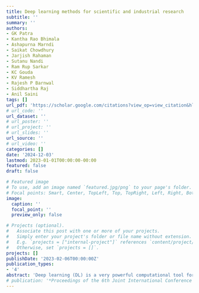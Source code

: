 ```yaml
---
title: Deep learning methods for scientific and industrial research
subtitle: ''
summary: ''
authors:
- GK Patra
- Kantha Rao Bhimala
- Ashapurna Marndi
- Saikat Chowdhury
- Jarjish Rahaman
- Sutanu Nandi
- Ram Rup Sarkar
- KC Gouda
- KV Ramesh
- Rajesh P Barnwal
- Siddhartha Raj
- Anil Saini
tags: []
url_pdf: 'https://scholar.google.com/citations?view_op=view_citation&hl=en&user=4wKa0cQAAAAJ&sortby=pubdate&citation_for_view=4wKa0cQAAAAJ:RGFaLdJalmkC'
# url_code: ''
url_dataset: ''
# url_poster: ''
# url_project: ''
# url_slides: ''
url_source: ''
# url_video: ''
categories: []
date: '2024-12-03'
lastmod: 2023-01-01T00:00:00-00:00
featured: false
draft: false

# Featured image
# To use, add an image named `featured.jpg/png` to your page's folder.
# Focal points: Smart, Center, TopLeft, Top, TopRight, Left, Right, BottomLeft, Bottom, BottomRight.
image:
  caption: ''
  focal_point: ''
  preview_only: false

# Projects (optional).
#   Associate this post with one or more of your projects.
#   Simply enter your project's folder or file name without extension.
#   E.g. `projects = ["internal-project"]` references `content/project/deep-learning/index.md`.
#   Otherwise, set `projects = []`.
projects: []
publishDate: '2023-02-06T00:00:00Z'
publication_types:
- '4'
abstract: 'Deep learning (DL) is a very powerful computational tool for various applications in scientific and industrial research which can be real-time implemented for societal benefits. Several factors impact the development of optimized DL models for better prediction including the amount of quality sample data, domain-specific knowledge, and the architecture of the model for extraction of the useful features/patterns from the data. The present chapter demonstrates the state-of-the-art DL methodologies used by the researchers from different laboratories under the Council of Scientific and Industrial Research (CSIR), India to solve important research activities across several sectors like Medical, Healthcare, Agriculture, Energy, etc. The Convolutional Neural Network (CNN) techniques are utilized for Tumor diagnosis, classifying molecular subtypes of glioma tissues, and predicting driver gene mutations in glioma.'
# publication: '*Proceedings of the 6th Joint International Conference on Data Science \& Management of Data (10th ACM IKDD CODS and 28th COMAD)*'
---
```


